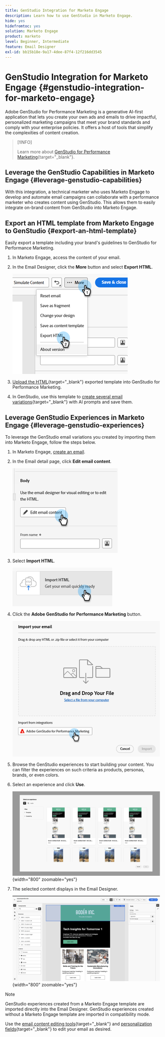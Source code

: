 ```yaml
---
title: GenStudio Integration for Marketo Engage
description: Learn how to use GenStudio in Marketo Engage.
hide: yes
hidefromtoc: yes
solution: Marketo Engage
product: marketo
level: Beginner, Intermediate
feature: Email Designer
exl-id: bb15b18e-9a17-4dee-87f4-12f216dd3545
---
```

# GenStudio Integration for Marketo Engage {#genstudio-integration-for-marketo-engage}

Adobe GenStudio for Performance Marketing is a generative AI-first application that lets you create your own ads and emails to drive impactful, personalized marketing campaigns that meet your brand standards and comply with your enterprise policies. It offers a host of tools that simplify the complexities of content creation.

>[!INFO]
>
>Learn more about [GenStudio for Performance Marketing](https://experienceleague.adobe.com/en/docs/genstudio-for-performance-marketing/user-guide/home){target="_blank"}.

## Leverage the GenStudio Capabilities in Marketo Engage {#leverage-genstudio-capabilities}

With this integration, a technical marketer who uses Marketo Engage to develop and automate email campaigns can collaborate with a performance marketer who creates content using GenStudio. This allows them to easily integrate on-brand content from GenStudio into Marketo Engage.

## Export an HTML template from Marketo Engage to GenStudio {#export-an-html-template}

Easily export a template including your brand's guidelines to GenStudio for Performance Marketing. 

1. In Marketo Engage, access the content of your email. 

1. In the Email Designer, click the **More** button and select **Export HTML**.

   ![Exporting your HTML](assets/genstudio-integration-1.png)

1. [Upload the HTML](https://experienceleague.adobe.com/en/docs/genstudio-for-performance-marketing/user-guide/content/templates/use-templates#templates-from-ajo-and-marketo){target="_blank"} exported template into GenStudio for Performance Marketing.

1. In GenStudio, use this template to [create several email variations](https://experienceleague.adobe.com/en/docs/genstudio-for-performance-marketing/user-guide/create/create-email-experience){target="_blank"} with AI prompts and save them.

## Leverage GenStudio Experiences in Marketo Engage {#leverage-genstudio-experiences}

To leverage the GenStudio email variations you created by importing them into Marketo Engage, follow the steps below.

1. In Marketo Engage, [create an email](/help/marketo/product-docs/email-marketing/email-designer/email-authoring.md#create-an-email).

1. In the Email detail page, click **Edit email content**.

   ![Edit email content button](assets/genstudio-integration-2.png)

1. Select **Import HTML**.

   ![Import HTML button](assets/genstudio-integration-3.png)

1. Click the **Adobe GenStudio for Performance Marketing** button.

   ![Adobe GenStudio for Performance Marketing button](assets/genstudio-integration-4.png)

1. Browse the GenStudio experiences to start building your content. You can filter the experiences on such criteria as products, personas, brands, or even colors.

1. Select an experience and click **Use**.

   ![Select the desired experience](assets/genstudio-integration-5.png){width="800" zoomable="yes"}

1. The selected content displays in the Email Designer.

   ![Email Designer](assets/genstudio-integration-6.png){width="800" zoomable="yes"}

>[!NOTE]
>
>GenStudio experiences created from a Marketo Engage template are imported directly into the Email Designer. GenStudio experiences created without a Marketo Engage template are imported in compatibility mode.

Use the [email content editing tools](/help/marketo/product-docs/email-marketing/email-designer/email-authoring.md#add-structure-and-content){target="_blank"} and [personalization fields](/help/marketo/product-docs/email-marketing/email-designer/email-authoring.md#personalize-content){target="_blank"} to edit your email as desired.
